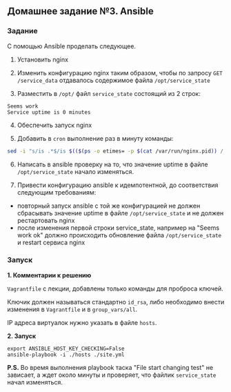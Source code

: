 ## Домашнее задание №3. Ansible

### Задание

С помощью Ansible проделать следующее.

1. Установить nginx
   

2. Изменить конфигурацию nginx таким образом, чтобы по запросу `GET /service_data` отдавалось содержимое файла `/opt/service_state`


3. Разместить в `/opt/` файл `service_state` состоящий из 2 строк:
```
Seems work
Service uptime is 0 minutes
```
4. Обеспечить запуск nginx
   

5. Добавить в `cron` выполнение раз в минуту команды:
```bash
sed -i "s/is .*$/is $(($(ps -o etimes= -p $(cat /var/run/nginx.pid)) / 60)) minutes/" /opt/service_state
```
6. Написать в ansible проверку на то, что значение uptime в файле `/opt/service_state` начало изменяться.


7. Привести конфигурацию ansible к идемпотентной, до соответствия следующим требованиям:
- повторный запуск ansible с той же конфигурацией не должен сбрасывать значение uptime в файле `/opt/service_state` и не должен рестартовать nginx
- после изменения первой строки service_state, например на "Seems work ok" должно происходить обновление файла `/opt/service_state` и restart сервиса nginx



### Запуск

**1. Комментарии к решению**

`Vagrantfile` с лекции, добавлены только команды для проброса ключей. 

Ключик должен называться стандартно `id_rsa`, либо необходимо внести изменения в `Vagrantfile` и в `group_vars/all`. 

IP адреса виртуалок нужно указать в файле `hosts`.

**2. Запуск**

```
export ANSIBLE_HOST_KEY_CHECKING=False
ansible-playbook -i ./hosts ./site.yml
```

**P.S.** Во время выполнения playbook таска "File start changing test" не зависает, а ждет около минуты и проверяет, что файлик `service_state` начал изменяться. 

